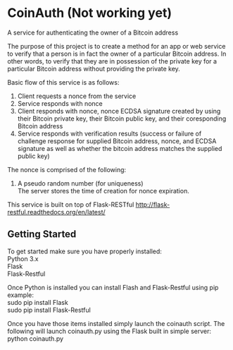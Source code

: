 CoinAuth (Not working yet)
========

A service for authenticating the owner of a Bitcoin address

The purpose of this project is to create a method for an app or web service to verify that a person is in fact the owner of a particular Bitcoin address. In other words, to verify that they are in possession of the private key for a particular Bitcoin address without providing the private key.

Basic flow of this service is as follows:  
1. Client requests a nonce from the service  
2. Service responds with nonce  
3. Client responds with nonce, nonce ECDSA signature created by using their Bitcoin private key, their Bitcoin public key, and their coresponding Bitcoin address
4. Service responds with verification results (success or failure of challenge response for supplied Bitcoin address, nonce, and ECDSA signature as well as whether the bitcoin address matches the supplied public key)

The nonce is comprised of the following:  
1. A pseudo random number (for uniqueness)  
The server stores the time of creation for nonce expiration.  
  
This service is built on top of Flask-RESTful http://flask-restful.readthedocs.org/en/latest/  
  
Getting Started
---------------

To get started make sure you have properly installed:  
Python 3.x  
Flask  
Flask-Restful  
  
Once Python is installed you can install Flash and Flask-Restful using pip example:  
sudo pip install Flask  
sudo pip install Flask-Restful  
  
Once you have those items installed simply launch the coinauth script.
The following will launch coinauth.py using the Flask built in simple server:  
python coinauth.py